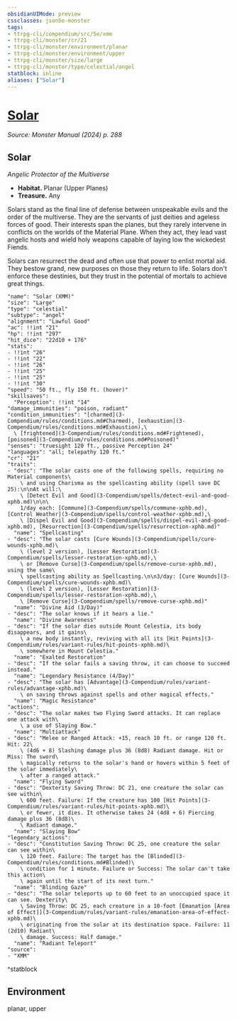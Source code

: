 ```yaml
---
obsidianUIMode: preview
cssclasses: json5e-monster
tags:
- ttrpg-cli/compendium/src/5e/xmm
- ttrpg-cli/monster/cr/21
- ttrpg-cli/monster/environment/planar
- ttrpg-cli/monster/environment/upper
- ttrpg-cli/monster/size/large
- ttrpg-cli/monster/type/celestial/angel
statblock: inline
aliases: ["Solar"]
---
```

# [Solar](3-Compendium\bestiary\celestial/solar-xmm.md)
*Source: Monster Manual (2024) p. 288*  

## Solar

*Angelic Protector of the Multiverse*

- **Habitat.** Planar (Upper Planes)  
- **Treasure.** Any  

Solars stand as the final line of defense between unspeakable evils and the order of the multiverse. They are the servants of just deities and ageless forces of good. Their interests span the planes, but they rarely intervene in conflicts on the worlds of the Material Plane. When they act, they lead vast angelic hosts and wield holy weapons capable of laying low the wickedest Fiends.

Solars can resurrect the dead and often use that power to enlist mortal aid. They bestow grand, new purposes on those they return to life. Solars don't enforce these destinies, but they trust in the potential of mortals to achieve great things.

```statblock
"name": "Solar (XMM)"
"size": "Large"
"type": "celestial"
"subtype": "angel"
"alignment": "Lawful Good"
"ac": !!int "21"
"hp": !!int "297"
"hit_dice": "22d10 + 176"
"stats":
- !!int "26"
- !!int "22"
- !!int "26"
- !!int "25"
- !!int "25"
- !!int "30"
"speed": "50 ft., fly 150 ft. (hover)"
"skillsaves":
  "Perception": !!int "14"
"damage_immunities": "poison, radiant"
"condition_immunities": "[charmed](3-Compendium/rules/conditions.md#Charmed), [exhaustion](3-Compendium/rules/conditions.md#Exhaustion),\
  \ [frightened](3-Compendium/rules/conditions.md#Frightened), [poisoned](3-Compendium/rules/conditions.md#Poisoned)"
"senses": "truesight 120 ft., passive Perception 24"
"languages": "all; telepathy 120 ft."
"cr": "21"
"traits":
- "desc": "The solar casts one of the following spells, requiring no Material components\
    \ and using Charisma as the spellcasting ability (spell save DC 25):\n\nAt will:\
    \ [Detect Evil and Good](3-Compendium/spells/detect-evil-and-good-xphb.md)\n\n\
    1/day each: [Commune](3-Compendium/spells/commune-xphb.md), [Control Weather](3-Compendium/spells/control-weather-xphb.md),\
    \ [Dispel Evil and Good](3-Compendium/spells/dispel-evil-and-good-xphb.md), [Resurrection](3-Compendium/spells/resurrection-xphb.md)"
  "name": "Spellcasting"
- "desc": "The solar casts [Cure Wounds](3-Compendium/spells/cure-wounds-xphb.md)\
    \ (level 2 version), [Lesser Restoration](3-Compendium/spells/lesser-restoration-xphb.md),\
    \ or [Remove Curse](3-Compendium/spells/remove-curse-xphb.md), using the same\
    \ spellcasting ability as Spellcasting.\n\n3/day: [Cure Wounds](3-Compendium/spells/cure-wounds-xphb.md)\
    \ (level 2 version), [Lesser Restoration](3-Compendium/spells/lesser-restoration-xphb.md),\
    \ [Remove Curse](3-Compendium/spells/remove-curse-xphb.md)"
  "name": "Divine Aid (3/Day)"
- "desc": "The solar knows if it hears a lie."
  "name": "Divine Awareness"
- "desc": "If the solar dies outside Mount Celestia, its body disappears, and it gains\
    \ a new body instantly, reviving with all its [Hit Points](3-Compendium/rules/variant-rules/hit-points-xphb.md)\
    \ somewhere in Mount Celestia."
  "name": "Exalted Restoration"
- "desc": "If the solar fails a saving throw, it can choose to succeed instead."
  "name": "Legendary Resistance (4/Day)"
- "desc": "The solar has [Advantage](3-Compendium/rules/variant-rules/advantage-xphb.md)\
    \ on saving throws against spells and other magical effects."
  "name": "Magic Resistance"
"actions":
- "desc": "The solar makes two Flying Sword attacks. It can replace one attack with\
    \ a use of Slaying Bow."
  "name": "Multiattack"
- "desc": "Melee or Ranged Attack: +15, reach 10 ft. or range 120 ft. Hit: 22\
    \ (4d6 + 8) Slashing damage plus 36 (8d8) Radiant damage. Hit or Miss: The sword\
    \ magically returns to the solar's hand or hovers within 5 feet of the solar immediately\
    \ after a ranged attack."
  "name": "Flying Sword"
- "desc": "Dexterity Saving Throw: DC 21, one creature the solar can see within\
    \ 600 feet. Failure: If the creature has 100 [Hit Points](3-Compendium/rules/variant-rules/hit-points-xphb.md)\
    \ or fewer, it dies. It otherwise takes 24 (4d8 + 6) Piercing damage plus 36 (8d8)\
    \ Radiant damage."
  "name": "Slaying Bow"
"legendary_actions":
- "desc": "Constitution Saving Throw: DC 25, one creature the solar can see within\
    \ 120 feet. Failure: The target has the [Blinded](3-Compendium/rules/conditions.md#Blinded)\
    \ condition for 1 minute. Failure or Success: The solar can't take this action\
    \ again until the start of its next turn."
  "name": "Blinding Gaze"
- "desc": "The solar teleports up to 60 feet to an unoccupied space it can see. Dexterity\
    \ Saving Throw: DC 25, each creature in a 10-foot [Emanation [Area of Effect]](3-Compendium/rules/variant-rules/emanation-area-of-effect-xphb.md)\
    \ originating from the solar at its destination space. Failure: 11 (2d10) Radiant\
    \ damage. Success: Half damage."
  "name": "Radiant Teleport"
"source":
- "XMM"
```
^statblock

## Environment

planar, upper